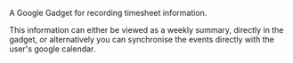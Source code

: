 A Google Gadget for recording timesheet information.

This information can either be viewed as a weekly summary, directly in the gadget, or alternatively you can synchronise the events directly with the user's google calendar.